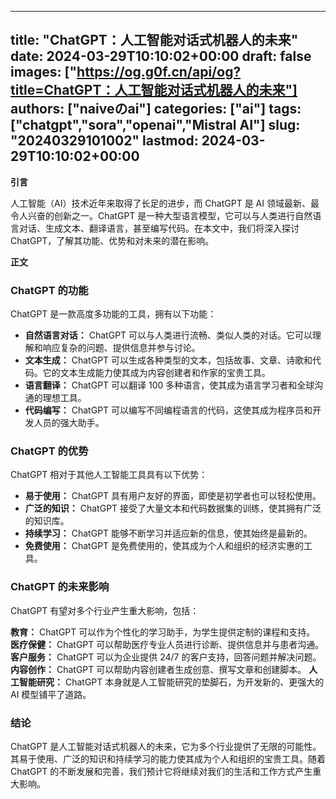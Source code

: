 
---
title: "ChatGPT：人工智能对话式机器人的未来"
date: 2024-03-29T10:10:02+00:00
draft: false
images: ["https://og.g0f.cn/api/og?title=ChatGPT：人工智能对话式机器人的未来"]
authors: ["naiveのai"]
categories: ["ai"]
tags: ["chatgpt","sora","openai","Mistral AI"]
slug: "20240329101002"
lastmod: 2024-03-29T10:10:02+00:00
---
**引言**

人工智能（AI）技术近年来取得了长足的进步，而 ChatGPT 是 AI 领域最新、最令人兴奋的创新之一。ChatGPT 是一种大型语言模型，它可以与人类进行自然语言对话、生成文本、翻译语言，甚至编写代码。在本文中，我们将深入探讨 ChatGPT，了解其功能、优势和对未来的潜在影响。

**正文**

### ChatGPT 的功能

ChatGPT 是一款高度多功能的工具，拥有以下功能：

- **自然语言对话：** ChatGPT 可以与人类进行流畅、类似人类的对话。它可以理解和响应复杂的问题、提供信息并参与讨论。
- **文本生成：** ChatGPT 可以生成各种类型的文本，包括故事、文章、诗歌和代码。它的文本生成能力使其成为内容创建者和作家的宝贵工具。
- **语言翻译：** ChatGPT 可以翻译 100 多种语言，使其成为语言学习者和全球沟通的理想工具。
- **代码编写：** ChatGPT 可以编写不同编程语言的代码，这使其成为程序员和开发人员的强大助手。

### ChatGPT 的优势

ChatGPT 相对于其他人工智能工具具有以下优势：

- **易于使用：** ChatGPT 具有用户友好的界面，即使是初学者也可以轻松使用。
- **广泛的知识：** ChatGPT 接受了大量文本和代码数据集的训练，使其拥有广泛的知识库。
- **持续学习：** ChatGPT 能够不断学习并适应新的信息，使其始终是最新的。
- **免费使用：** ChatGPT 是免费使用的，使其成为个人和组织的经济实惠的工具。

### ChatGPT 的未来影响

ChatGPT 有望对多个行业产生重大影响，包括：

**教育：** ChatGPT 可以作为个性化的学习助手，为学生提供定制的课程和支持。
**医疗保健：** ChatGPT 可以帮助医疗专业人员进行诊断、提供信息并与患者沟通。
**客户服务：** ChatGPT 可以为企业提供 24/7 的客户支持，回答问题并解决问题。
**内容创作：** ChatGPT 可以帮助内容创建者生成创意、撰写文章和创建脚本。
**人工智能研究：** ChatGPT 本身就是人工智能研究的垫脚石，为开发新的、更强大的 AI 模型铺平了道路。

### 结论

ChatGPT 是人工智能对话式机器人的未来，它为多个行业提供了无限的可能性。其易于使用、广泛的知识和持续学习的能力使其成为个人和组织的宝贵工具。随着 ChatGPT 的不断发展和完善，我们预计它将继续对我们的生活和工作方式产生重大影响。